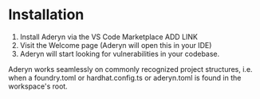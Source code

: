 # Installation

1. Install Aderyn via the VS Code Marketplace ADD LINK
2. Visit the Welcome page (Aderyn will open this in your IDE)
3. Aderyn will start looking for vulnerabilities in your codebase.

Aderyn works seamlessly on commonly recognized project structures, i.e. when a foundry.toml or hardhat.config.ts or aderyn.toml is found in the workspace's root.
